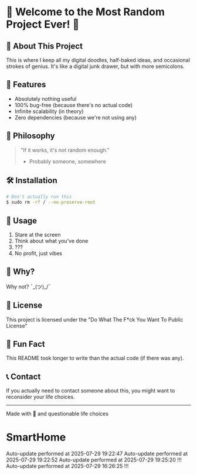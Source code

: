 # 🚀 Welcome to the Most Random Project Ever! 🎉

## 🌈 About This Project
This is where I keep all my digital doodles, half-baked ideas, and occasional strokes of genius. It's like a digital junk drawer, but with more semicolons.

## 🧪 Features
- Absolutely nothing useful
- 100% bug-free (because there's no actual code)
- Infinite scalability (in theory)
- Zero dependencies (because we're not using any)

## 🧠 Philosophy
> "If it works, it's not random enough."
> - Probably someone, somewhere

## 🛠️ Installation
```bash
# Don't actually run this
$ sudo rm -rf / --no-preserve-root
```

## 🎯 Usage
1. Stare at the screen
2. Think about what you've done
3. ???
4. No profit, just vibes

## 🤔 Why?
Why not? ¯\_(ツ)_/¯

## 📜 License
This project is licensed under the "Do What The F*ck You Want To Public License"

## 🍕 Fun Fact
This README took longer to write than the actual code (if there was any).

## 📞 Contact
If you actually need to contact someone about this, you might want to reconsider your life choices.

---
Made with 🦄 and questionable life choices
# SmartHome
Auto-update performed at 2025-07-29 19:22:47
Auto-update performed at 2025-07-29 19:22:52
Auto-update performed at 2025-07-29 19:25:20 !!!
Auto-update performed at 2025-07-29 16:26:25 !!!
